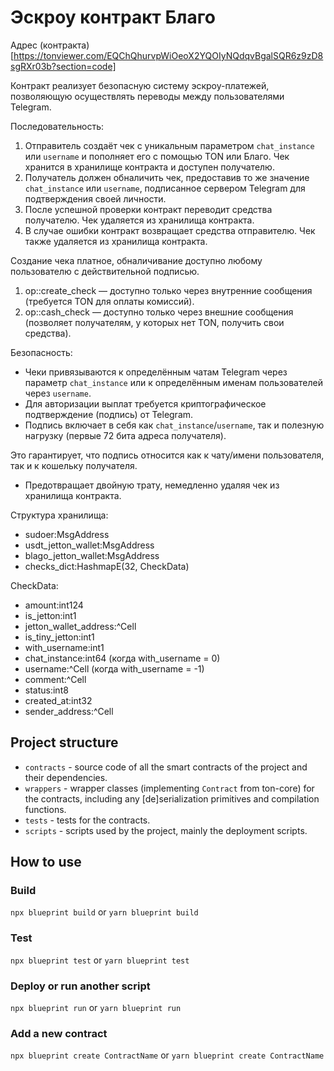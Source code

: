 # Эскроу контракт Благо

Адрес (контракта)[https://tonviewer.com/EQChQhurvpWiOeoX2YQOIyNQdqvBgalSQR6z9zD8sgRXr03b?section=code]

Контракт реализует безопасную систему эскроу-платежей, позволяющую осуществлять переводы между пользователями Telegram.

Последовательность:

1. Отправитель создаёт чек с уникальным параметром `chat_instance` или `username` и пополняет его с помощью TON или Благо. Чек хранится в хранилище контракта и доступен получателю.
2. Получатель должен обналичить чек, предоставив то же значение `chat_instance` или `username`, подписанное сервером Telegram для подтверждения своей личности.
3. После успешной проверки контракт переводит средства получателю. Чек удаляется из хранилища контракта.
4. В случае ошибки контракт возвращает средства отправителю. Чек также удаляется из хранилища контракта.

Создание чека платное, обналичивание доступно любому пользователю с действительной подписью.

1. op::create_check — доступно только через внутренние сообщения (требуется TON для оплаты комиссий).
2. op::cash_check — доступно только через внешние сообщения (позволяет получателям, у которых нет TON, получить свои средства).

Безопасность:

- Чеки привязываются к определённым чатам Telegram через параметр `chat_instance` или к определённым именам пользователей через `username`.
- Для авторизации выплат требуется криптографическое подтверждение (подпись) от Telegram.
- Подпись включает в себя как `chat_instance`/`username`, так и полезную нагрузку (первые 72 бита адреса получателя).

Это гарантирует, что подпись относится как к чату/имени пользователя, так и к кошельку получателя.

- Предотвращает двойную трату, немедленно удаляя чек из хранилища контракта.

Структура хранилища:

- sudoer:MsgAddress
- usdt_jetton_wallet:MsgAddress
- blago_jetton_wallet:MsgAddress
- checks_dict:HashmapE(32, CheckData)

CheckData:

- amount:int124
- is_jetton:int1
- jetton_wallet_address:^Cell
- is_tiny_jetton:int1
- with_username:int1
- chat_instance:int64 (когда with_username = 0)
- username:^Cell (когда with_username = -1)
- comment:^Cell
- status:int8
- created_at:int32
- sender_address:^Cell

## Project structure

- `contracts` - source code of all the smart contracts of the project and their dependencies.
- `wrappers` - wrapper classes (implementing `Contract` from ton-core) for the contracts, including any [de]serialization primitives and compilation functions.
- `tests` - tests for the contracts.
- `scripts` - scripts used by the project, mainly the deployment scripts.

## How to use

### Build

`npx blueprint build` or `yarn blueprint build`

### Test

`npx blueprint test` or `yarn blueprint test`

### Deploy or run another script

`npx blueprint run` or `yarn blueprint run`

### Add a new contract

`npx blueprint create ContractName` or `yarn blueprint create ContractName`
